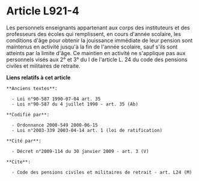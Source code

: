 # Article L921-4

Les personnels enseignants appartenant aux corps des instituteurs et des professeurs des écoles qui remplissent, en cours
d'année scolaire, les conditions d'âge pour obtenir la jouissance immédiate de leur pension sont maintenus en activité
jusqu'à la fin de l'année scolaire, sauf s'ils sont atteints par la limite d'âge. Ce maintien en activité ne s'applique pas
aux personnels visés aux 2° et 3° du I de l'article L. 24 du code des pensions civiles et militaires de retraite.

**Liens relatifs à cet article**

	**Anciens textes**:

	  - Loi n°90-587 1990-07-04 art. 35
	  - Loi n°90-587 du 4 juillet 1990 - art. 35 (Ab)

	**Codifié par**:

	  - Ordonnance 2000-549 2000-06-15
	  - Loi n°2003-339 2003-04-14 art. 1 (loi de ratification)

	**Cité par**:

	  - Décret n°2009-114 du 30 janvier 2009 - art. 3 (V)

	**Cite**:

	  - Code des pensions civiles et militaires de retrait - art. L24 (M)
